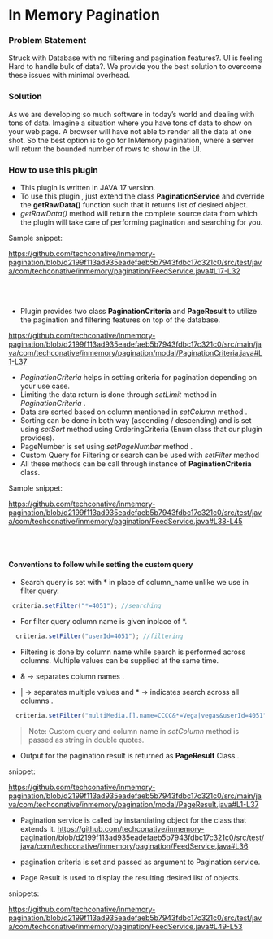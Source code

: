 # In Memory Pagination


### Problem Statement

Struck with Database with no filtering and pagination features?.
UI is feeling Hard to handle bulk of data?.
We provide you the best solution to overcome these issues with minimal overhead.

### Solution

As we are developing so much software in today’s world and dealing with tons of data.
Imagine a situation where you have tons of data to show on your web page.
A browser will have not able to render all the data at one shot.
So the best option is to go for InMemory pagination, where a server will return the bounded number of rows to show in the UI.


### How to use this plugin

- This plugin is written in JAVA 17 version.
- To use this plugin , just extend the class **PaginationService** and override the **getRawData()**  function such that it returns list of desired object.
- *getRawData()* method will return the complete source data from which the plugin will take care of performing pagination and searching for you.

Sample snippet:

https://github.com/techconative/inmemory-pagination/blob/d2199f113ad935eadefaeb5b7943fdbc17c321c0/src/test/java/com/techconative/inmemory/pagination/FeedService.java#L17-L32

<br> <br>

- Plugin provides two class **PaginationCriteria** and **PageResult**  to utilize the  pagination and filtering features on top of the database.

https://github.com/techconative/inmemory-pagination/blob/d2199f113ad935eadefaeb5b7943fdbc17c321c0/src/main/java/com/techconative/inmemory/pagination/modal/PaginationCriteria.java#L1-L37

- *PaginationCriteria* helps in setting criteria for pagination depending on your use case.
- Limiting the data return  is done through *setLimit* method in *PaginationCriteria* .
- Data are sorted based on column mentioned in *setColumn* method .
- Sorting can be done in both way (ascending / descending) and is set using *setSort* method using OrderingCriteria (Enum class that our plugin provides).
- PageNumber  is set using *setPageNumber* method .
- Custom Query for Filtering or search can be used with *setFilter* method
- All these methods can be call through instance of **PaginationCriteria** class.

Sample snippet:

https://github.com/techconative/inmemory-pagination/blob/d2199f113ad935eadefaeb5b7943fdbc17c321c0/src/test/java/com/techconative/inmemory/pagination/FeedService.java#L38-L45

<br> <br>

#### Conventions to follow while setting the custom query

- Search query is set with * in place of column_name unlike we use in filter query.

```java
 criteria.setFilter("*=4051"); //searching
```

- For  filter query column name is given inplace of *.

```java
  criteria.setFilter("userId=4051"); //filtering
```

- Filtering is done by column name while search is performed across columns. Multiple values can be supplied at the same time.

- & -> separates column names .
- | -> separates multiple values and * -> indicates search across all columns .

```java
  criteria.setFilter("multiMedia.[].name=CCCC&*=Vega|vegas&userId=4051");
```

> Note:  Custom query and column name in *setColumn* method is passed as string in double quotes.

- Output for the pagination result is returned as  **PageResult** Class .

snippet:

https://github.com/techconative/inmemory-pagination/blob/d2199f113ad935eadefaeb5b7943fdbc17c321c0/src/main/java/com/techconative/inmemory/pagination/modal/PageResult.java#L1-L37

- Pagination service is called by instantiating object for the class that extends it.
https://github.com/techconative/inmemory-pagination/blob/d2199f113ad935eadefaeb5b7943fdbc17c321c0/src/test/java/com/techconative/inmemory/pagination/FeedService.java#L36

- pagination criteria is set and passed as argument to Pagination service.
- Page Result is used to display the resulting desired list of objects.

snippets:

https://github.com/techconative/inmemory-pagination/blob/d2199f113ad935eadefaeb5b7943fdbc17c321c0/src/test/java/com/techconative/inmemory/pagination/FeedService.java#L49-L53
